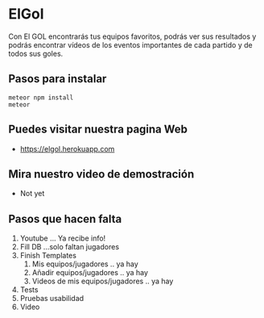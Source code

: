# ElGol

Con El GOL encontrarás tus equipos favoritos, podrás ver sus resultados y podrás encontrar vídeos de los eventos importantes de cada partido y de todos sus goles. 

## Pasos para instalar

```
meteor npm install
meteor
```

## Puedes visitar nuestra pagina Web
* <https://elgol.herokuapp.com>

## Mira nuestro video de demostración
* Not yet

## Pasos que hacen falta
1. Youtube ... Ya recibe info!
2. Fill DB ...solo faltan jugadores
3. Finish Templates
	1. Mis equipos/jugadores .. ya hay
	2. Añadir equipos/jugadores .. ya hay
	3. Videos de mis equipos/jugadores .. ya hay
4. Tests
5. Pruebas usabilidad
6. Video